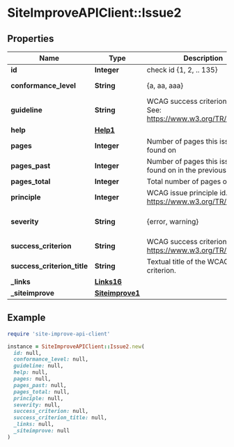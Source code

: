 # SiteImproveAPIClient::Issue2

## Properties

| Name | Type | Description | Notes |
| ---- | ---- | ----------- | ----- |
| **id** | **Integer** | check id {1, 2, .. 135} |  |
| **conformance_level** | **String** | {a, aa, aaa} | [default to &#39;aaa&#39;] |
| **guideline** | **String** | WCAG success criterion superset. See: https://www.w3.org/TR/WCAG20/ | [optional] |
| **help** | [**Help1**](Help1.md) |  | [optional] |
| **pages** | **Integer** | Number of pages this issue is found on |  |
| **pages_past** | **Integer** | Number of pages this issue was found on in the previous period. |  |
| **pages_total** | **Integer** | Total number of pages on the site. |  |
| **principle** | **Integer** | WCAG issue principle id. See https://www.w3.org/TR/WCAG20/ |  |
| **severity** | **String** | {error, warning} | [default to &#39;review&#39;] |
| **success_criterion** | **String** | WCAG success criterion id. See https://www.w3.org/TR/WCAG20/ | [optional] |
| **success_criterion_title** | **String** | Textual title of the WCAG success criterion. | [optional] |
| **_links** | [**Links16**](Links16.md) |  | [optional] |
| **_siteimprove** | [**Siteimprove1**](Siteimprove1.md) |  | [optional] |

## Example

```ruby
require 'site-improve-api-client'

instance = SiteImproveAPIClient::Issue2.new(
  id: null,
  conformance_level: null,
  guideline: null,
  help: null,
  pages: null,
  pages_past: null,
  pages_total: null,
  principle: null,
  severity: null,
  success_criterion: null,
  success_criterion_title: null,
  _links: null,
  _siteimprove: null
)
```

